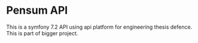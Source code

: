 # Pensum API
This is a symfony 7.2 API using api platform for engineering thesis defence.
This is part of bigger project.